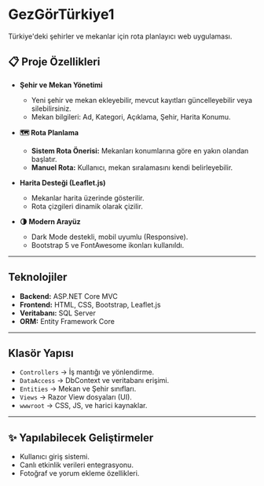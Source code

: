 #  GezGörTürkiye1

Türkiye'deki şehirler ve mekanlar için rota planlayıcı web uygulaması.

## 📋 Proje Özellikleri

- **Şehir ve Mekan Yönetimi**
  - Yeni şehir ve mekan ekleyebilir, mevcut kayıtları güncelleyebilir veya silebilirsiniz.
  - Mekan bilgileri: Ad, Kategori, Açıklama, Şehir, Harita Konumu.

- **🗺 Rota Planlama**
  - **Sistem Rota Önerisi:** Mekanları konumlarına göre en yakın olandan başlatır.
  - **Manuel Rota:** Kullanıcı, mekan sıralamasını kendi belirleyebilir.

- **Harita Desteği (Leaflet.js)**
  - Mekanlar harita üzerinde gösterilir.
  - Rota çizgileri dinamik olarak çizilir.

- **🌗 Modern Arayüz**
  - Dark Mode destekli, mobil uyumlu (Responsive).
  - Bootstrap 5 ve FontAwesome ikonları kullanıldı.

---

## Teknolojiler

- **Backend:** ASP.NET Core MVC
- **Frontend:** HTML, CSS, Bootstrap, Leaflet.js
- **Veritabanı:** SQL Server
- **ORM:** Entity Framework Core

---

##  Klasör Yapısı

- `Controllers` → İş mantığı ve yönlendirme.
- `DataAccess` → DbContext ve veritabanı erişimi.
- `Entities` → Mekan ve Şehir sınıfları.
- `Views` → Razor View dosyaları (UI).
- `wwwroot` → CSS, JS, ve harici kaynaklar.

---

## ✨ Yapılabilecek Geliştirmeler
- Kullanıcı giriş sistemi.
- Canlı etkinlik verileri entegrasyonu.
- Fotoğraf ve yorum ekleme özellikleri.

